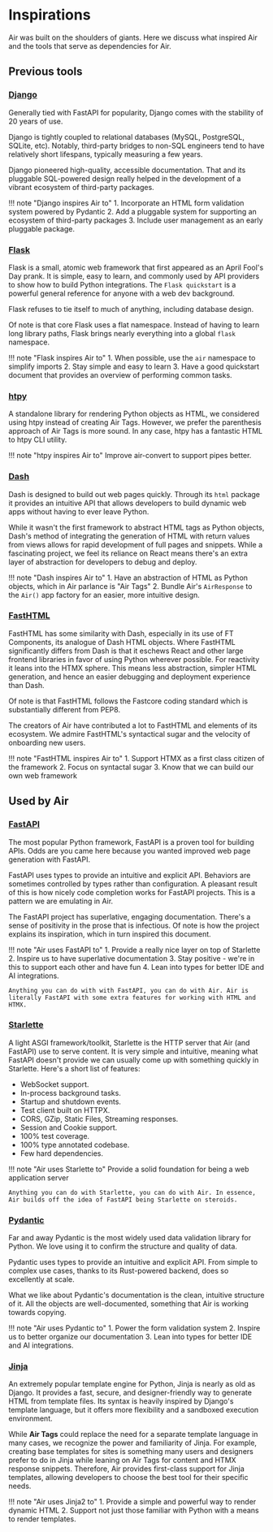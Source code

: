 # Inspirations

Air was built on the shoulders of giants. Here we discuss what inspired Air and the tools that serve as dependencies for Air.

## Previous tools

### [Django](https://djangoproject.com)

Generally tied with FastAPI for popularity, Django comes with the stability of 20 years of use.

Django is tightly coupled to relational databases (MySQL, PostgreSQL, SQLite, etc). Notably, third-party bridges to non-SQL engineers tend to have relatively short lifespans, typically measuring a few years.

Django pioneered high-quality, accessible documentation. That and its pluggable SQL-powered design really helped in the development of a vibrant ecosystem of third-party packages.

!!! note "Django inspires Air to"
    1. Incorporate an HTML form validation system powered by Pydantic
    2. Add a pluggable system for supporting an ecosystem of third-party packages
    3. Include user management as an early pluggable package.

### [Flask](https://flask.palletsprojects.com/)

Flask is a small, atomic web framework that first appeared as an April Fool's Day prank. It is simple, easy to learn, and commonly used by API providers to show how to build Python integrations. The `Flask quickstart` is a powerful general reference for anyone with a web dev background.

Flask refuses to tie itself to much of anything, including database design.

Of note is that core Flask uses a flat namespace. Instead of having to learn long library paths, Flask brings nearly everything into a global `flask` namespace.

!!! note "Flask inspires Air to"
    1. When possible, use the `air` namespace to simplify imports
    2. Stay simple and easy to learn
    3. Have a good quickstart document that provides an overview of performing common tasks.

### [htpy](https://htpy.dev/)

A standalone library for rendering Python objects as HTML, we considered using htpy instead of creating Air Tags. However, we prefer the parenthesis approach of Air Tags is more sound. In any case, htpy has a fantastic HTML to htpy CLI utility.

!!! note "htpy inspires Air to"
    Improve air-convert to support pipes better.

### [Dash](https://dash.plotly.com/)

Dash is designed to build out web pages quickly. Through its `html` package it provides an intuitive API that allows developers to build dynamic web apps without having to ever leave Python.

While it wasn't the first framework to abstract HTML tags as Python objects, Dash's method of integrating the generation of HTML with return values from views allows for rapid development of full pages and snippets. While a fascinating project, we feel its reliance on React means there's an extra layer of abstraction for developers to debug and deploy.

!!! note "Dash inspires Air to"
    1. Have an abstraction of HTML as Python objects, which in Air parlance is "Air Tags"
    2. Bundle Air's `AirResponse` to the `Air()` app factory for an easier, more intuitive design.

### [FastHTML](https://fastht.ml/)

FastHTML has some similarity with Dash, especially in its use of FT Components, its analogue of Dash HTML objects. Where FastHTML significantly differs from Dash is that it eschews React and other large frontend libraries in favor of using Python wherever possible. For reactivity it leans into the HTMX sphere. This means less abstraction, simpler HTML generation, and hence an easier debugging and deployment experience than Dash.

Of note is that FastHTML follows the Fastcore coding standard which is substantially different from PEP8.

The creators of Air have contributed a lot to FastHTML and elements of its ecosystem. We admire FastHTML's syntactical sugar and the velocity of onboarding new users.

!!! note "FastHTML inspires Air to"
    1. Support HTMX as a first class citizen of the framework
    2. Focus on syntactal sugar
    3. Know that we can build our own web framework

## Used by Air

### [FastAPI](https://fastapi.tiangolo.com/)

The most popular Python framework, FastAPI is a proven tool for building APIs. Odds are you came here because you wanted improved web page generation with FastAPI.

FastAPI uses types to provide an intuitive and explicit API. Behaviors are sometimes controlled by types rather than configuration. A pleasant result of this is how nicely code completion works for FastAPI projects. This is a pattern we are emulating in Air.

The FastAPI project has superlative, engaging documentation. There's a sense of positivity in the prose that is infectious. Of note is how the project explains its inspiration, which in turn inspired this document.

!!! note "Air uses FastAPI to"
    1. Provide a really nice layer on top of Starlette
    2. Inspire us to have superlative documentation
    3. Stay positive - we're in this to support each other and have fun
    4. Lean into types for better IDE and AI integrations.

    Anything you can do with with FastAPI, you can do with Air. Air is literally FastAPI with some extra features for working with HTML and HTMX.

### [Starlette](https://www.starlette.io/)

A light ASGI framework/toolkit, Starlette is the HTTP server that Air (and FastAPI) use to serve content. It is very simple and intuitive, meaning what FastAPI doesn't provide we can usually come up with something quickly in Starlette. Here's a short list of features:

- WebSocket support.
- In-process background tasks.
- Startup and shutdown events.
- Test client built on HTTPX.
- CORS, GZip, Static Files, Streaming responses.
- Session and Cookie support.
- 100% test coverage.
- 100% type annotated codebase.
- Few hard dependencies.

!!! note "Air uses Starlette to"
    Provide a solid foundation for being a web application server
    
    Anything you can do with Starlette, you can do with Air. In essence, Air builds off the idea of FastAPI being Starlette on steroids.

### [Pydantic](https://docs.pydantic.dev/)

Far and away Pydantic is the most widely used data validation library for Python. We love using it to confirm the structure and quality of data.

Pydantic uses types to provide an intuitive and explicit API. From simple to complex use cases, thanks to its Rust-powered backend, does so excellently at scale.

What we like about Pydantic's documentation is the clean, intuitive structure of it. All the objects are well-documented, something that Air is working towards copying.

!!! note "Air uses Pydantic to"
    1. Power the form validation system
    2. Inspire us to better organize our documentation
    3. Lean into types for better IDE and AI integrations.

### [Jinja](https://jinja.palletsprojects.com/)

An extremely popular template engine for Python, Jinja is nearly as old as Django. It provides a fast, secure, and designer-friendly way to generate HTML from template files. Its syntax is heavily inspired by Django's template language, but it offers more flexibility and a sandboxed execution environment.

While **Air Tags** could replace the need for a separate template language in many cases, we recognize the power and familiarity of Jinja. For example, creating base templates for sites is something many users and designers prefer to do in Jinja while leaning on Air Tags for content and HTMX response snippets. Therefore, Air provides first-class support for Jinja templates, allowing developers to choose the best tool for their specific needs.

!!! note "Air uses Jinja2 to"
    1. Provide a simple and powerful way to render dynamic HTML
    2. Support not just those familiar with Python with a means to render templates.
